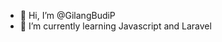 - 👋 Hi, I’m @GilangBudiP
- 🌱 I’m currently learning Javascript and Laravel


<!---
GilangBudiP/GilangBudiP is a ✨ special ✨ repository because its `README.md` (this file) appears on your GitHub profile.
You can click the Preview link to take a look at your changes.
--->
